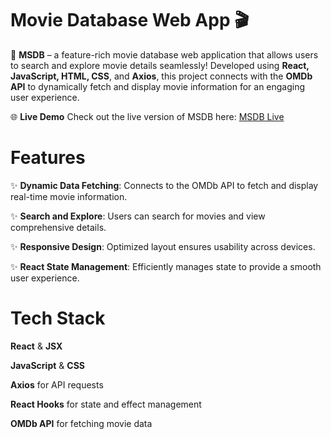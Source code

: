 # Movie Database Web App 🎬
🚀 **MSDB** – a feature-rich movie database web application that allows users to search and explore movie details seamlessly! Developed using **React, JavaScript, HTML, CSS**, and **Axios**, this project connects with the **OMDb API** to dynamically fetch and display movie information for an engaging user experience.

🌐 **Live Demo**
Check out the live version of MSDB here: [MSDB Live](https://sonam-msdb.netlify.app/)

# Features
✨ **Dynamic Data Fetching**: Connects to the OMDb API to fetch and display real-time movie information.

✨ **Search and Explore**: Users can search for movies and view comprehensive details.

✨ **Responsive Design**: Optimized layout ensures usability across devices.

✨ **React State Management**: Efficiently manages state to provide a smooth user experience.

# Tech Stack
**React** & **JSX**

**JavaScript** & **CSS**

**Axios** for API requests

**React Hooks** for state and effect management

**OMDb API** for fetching movie data
